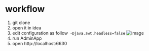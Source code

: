 # workflow
1. git clone
2. open it in idea
3. edit configuration as follow` -Djava.awt.headless=false`
![image](https://user-images.githubusercontent.com/65695568/165755039-7e4533f4-b386-46a4-b762-d09257c0f7a3.png)
4. run AdminApp
5. open http://localhost:6630
